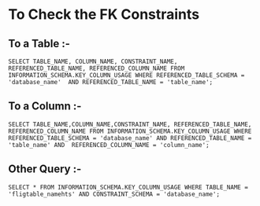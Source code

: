 # To Check the FK Constraints

## To a Table :-

    SELECT TABLE_NAME, COLUMN_NAME, CONSTRAINT_NAME, REFERENCED_TABLE_NAME, REFERENCED_COLUMN_NAME FROM INFORMATION_SCHEMA.KEY_COLUMN_USAGE WHERE REFERENCED_TABLE_SCHEMA = 'database_name'  AND REFERENCED_TABLE_NAME = 'table_name';

## To a Column :-

    SELECT TABLE_NAME,COLUMN_NAME,CONSTRAINT_NAME, REFERENCED_TABLE_NAME, REFERENCED_COLUMN_NAME FROM INFORMATION_SCHEMA.KEY_COLUMN_USAGE WHERE REFERENCED_TABLE_SCHEMA = 'database_name' AND REFERENCED_TABLE_NAME = 'table_name' AND  REFERENCED_COLUMN_NAME = 'column_name';

## Other Query :-

    SELECT * FROM INFORMATION_SCHEMA.KEY_COLUMN_USAGE WHERE TABLE_NAME = 'fligtable_namehts' AND CONSTRAINT_SCHEMA = 'database_name';
